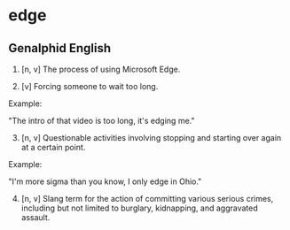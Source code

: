 # edge
## Genalphid English

1. [n, v] The process of using Microsoft Edge.

2. [v] Forcing someone to wait too long.

Example:

"The intro of that video is too long, it's edging me."

3. [n, v] Questionable activities involving stopping and starting over again at a certain point.

Example:

"I'm more sigma than you know, I only edge in Ohio."

4. [n, v] Slang term for the action of committing various serious crimes, including but not limited to burglary, kidnapping, and aggravated assault.